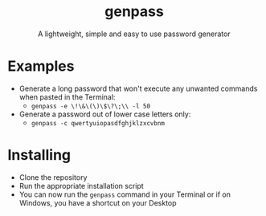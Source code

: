 <h1 align="center">genpass</h1>
<p align="center">A lightweight, simple and easy to use password generator</p>

# Examples
- Generate a long password that won't execute any unwanted commands when pasted in the Terminal:
  - `genpass -e \!\&\(\)\$\?\;\\ -l 50`
- Generate a password out of lower case letters only:
  - `genpass -c qwertyuiopasdfghjklzxcvbnm`

# Installing
- Clone the repository
- Run the appropriate installation script
- You can now run the `genpass` command in your Terminal or if on Windows, you have a shortcut on your Desktop
